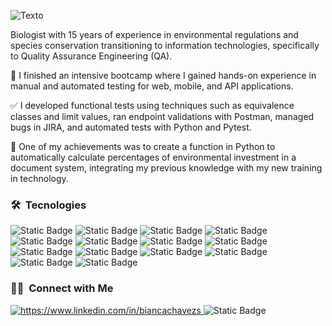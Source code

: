 

<!--
**BiCarey/BiCarey** is a ✨ _special_ ✨ repository because its `README.md` (this file) appears on your GitHub profile.-->
![Texto](https://github.com/user-attachments/assets/9b830abf-2f83-49fe-9178-c71ca22d9e21)

Biologist with 15 years of experience in environmental regulations and species conservation transitioning to information technologies, specifically to Quality Assurance Engineering (QA). 

🚀 I finished an intensive bootcamp where I gained hands-on experience in manual and automated testing for web, mobile, and API applications. 

✅ I developed functional tests using techniques such as equivalence classes and limit values, ran endpoint validations with Postman, managed bugs in JIRA, and automated tests with Python and Pytest. 

🌱 One of my achievements was to create a function in Python to automatically calculate percentages of environmental investment in a document system, integrating my previous knowledge with my new training in technology.


### 🛠 &nbsp;Tecnologies

![Static Badge](https://img.shields.io/badge/Python-blue?logo=Python&logoColor=white)
![Static Badge](https://img.shields.io/badge/Git-purple?logo=git&logoColor=white)
![Static Badge](https://img.shields.io/badge/Github-green?logo=github&logoColor=white)
![Static Badge](https://img.shields.io/badge/Postman-orange?logo=postman&logoColor=white)
![Static Badge](https://img.shields.io/badge/PyCharm-yellow?logo=Pycharm&logoColor=white)
![Static Badge](https://img.shields.io/badge/Markdown-hotpink?logo=markdown&logoColor=white)
![Static Badge](https://img.shields.io/badge/Selenium-hotblue?logo=selenium&logoColor=white)
![Static Badge](https://img.shields.io/badge/SQL-indigo?logo=SQL&logoColor=white)
![Static Badge](https://img.shields.io/badge/Pytest-coral?logo=Pytest&logoColor=white)
![Static Badge](https://img.shields.io/badge/Jira-blue?logo=jira&logoColor=white)
![Static Badge](https://img.shields.io/badge/Trello-yellow?logo=trello&logoColor=white)
![Static Badge](https://img.shields.io/badge/Notion-grey?logo=notion&logoColor=white)
![Static Badge](https://img.shields.io/badge/Canva-purple?logo=Canva&logoColor=white)
![Static Badge](https://img.shields.io/badge/Clipchamp-fuchsia?logo=Clipchamp&logoColor=white)


### 🤝🏻 &nbsp;Connect with Me

 <a href="https://www.linkedin.com/in/biancachavezs/"> 
    <img src="https://img.shields.io/badge/linkedin-%230077B5.svg?&style=for-the-badge&logo=linkedin&logoColor=white"  alt="https://www.linkedin.com/in/biancachavezs"/>
  </a>
  
<img alt="Static Badge" src="https://img.shields.io/badge/bianca.qa.chavez%40gmail.com-pink?style=for-the-badge&logo=gmail&logoColor=red">







